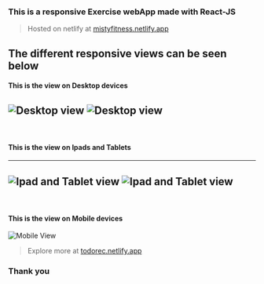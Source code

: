 
### This is a responsive Exercise webApp made with React-JS

> Hosted on netlify at [mistyfitness.netlify.app](https://todorec.netlify.app)
 
## The different responsive views can be seen below



#### This is the view on Desktop devices 

![Desktop view](https://user-images.githubusercontent.com/24590667/177794048-e5cb2195-8fad-469f-a953-e4964323dc9f.PNG)
![Desktop view](https://user-images.githubusercontent.com/24590667/177794063-450555a1-89aa-4b69-8c7e-df33cb09a7fb.PNG)
---
</br>

#### This is the view on Ipads and Tablets
---
![Ipad and Tablet view](https://user-images.githubusercontent.com/24590667/177793991-83c18461-3100-4d3e-b53a-779d6f365941.PNG)
![Ipad and Tablet view](https://user-images.githubusercontent.com/24590667/177794029-001da5c6-205b-46f4-aded-7a25a79598c1.PNG)
---
</br>

#### This is the view on Mobile devices
![Mobile View](https://user-images.githubusercontent.com/24590667/166200552-38bb42da-bbd2-46b9-b70d-ff93c8c47e3c.png)

> Explore more at  [todorec.netlify.app](https://todorec.netlify.app)

### Thank you
